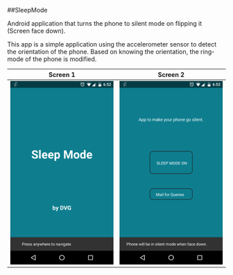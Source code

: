 ##SleepMode

Android application that turns the phone to silent mode on flipping it (Screen face down).

This app is a simple application using the accelerometer sensor to detect the orientation of the phone.
Based on knowing the orientation, the ring-mode of the phone is modified.


Screen 1           |  Screen 2
:-------------------------:|:-------------------------:
![](https://raw.githubusercontent.com/dineshvg/sleepmode/master/SleepMode_1.png)  |  ![](https://github.com/dineshvg/sleepmode/blob/master/SleepMode_2.png)
